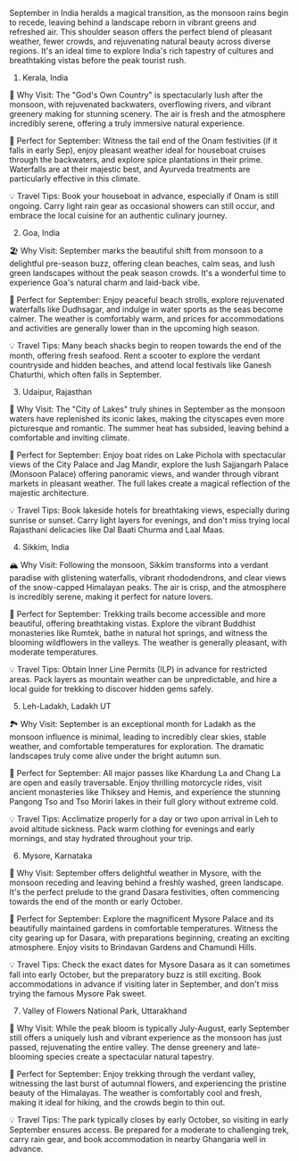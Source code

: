 September in India heralds a magical transition, as the monsoon rains begin to recede, leaving behind a landscape reborn in vibrant greens and refreshed air. This shoulder season offers the perfect blend of pleasant weather, fewer crowds, and rejuvenating natural beauty across diverse regions. It's an ideal time to explore India's rich tapestry of cultures and breathtaking vistas before the peak tourist rush.

1.  Kerala, India

🌴 Why Visit: The "God's Own Country" is spectacularly lush after the monsoon, with rejuvenated backwaters, overflowing rivers, and vibrant greenery making for stunning scenery. The air is fresh and the atmosphere incredibly serene, offering a truly immersive natural experience.

🎯 Perfect for September: Witness the tail end of the Onam festivities (if it falls in early Sep), enjoy pleasant weather ideal for houseboat cruises through the backwaters, and explore spice plantations in their prime. Waterfalls are at their majestic best, and Ayurveda treatments are particularly effective in this climate.

💡 Travel Tips: Book your houseboat in advance, especially if Onam is still ongoing. Carry light rain gear as occasional showers can still occur, and embrace the local cuisine for an authentic culinary journey.

2.  Goa, India

🏖️ Why Visit: September marks the beautiful shift from monsoon to a delightful pre-season buzz, offering clean beaches, calm seas, and lush green landscapes without the peak season crowds. It's a wonderful time to experience Goa's natural charm and laid-back vibe.

🎯 Perfect for September: Enjoy peaceful beach strolls, explore rejuvenated waterfalls like Dudhsagar, and indulge in water sports as the seas become calmer. The weather is comfortably warm, and prices for accommodations and activities are generally lower than in the upcoming high season.

💡 Travel Tips: Many beach shacks begin to reopen towards the end of the month, offering fresh seafood. Rent a scooter to explore the verdant countryside and hidden beaches, and attend local festivals like Ganesh Chaturthi, which often falls in September.

3.  Udaipur, Rajasthan

👑 Why Visit: The "City of Lakes" truly shines in September as the monsoon waters have replenished its iconic lakes, making the cityscapes even more picturesque and romantic. The summer heat has subsided, leaving behind a comfortable and inviting climate.

🎯 Perfect for September: Enjoy boat rides on Lake Pichola with spectacular views of the City Palace and Jag Mandir, explore the lush Sajjangarh Palace (Monsoon Palace) offering panoramic views, and wander through vibrant markets in pleasant weather. The full lakes create a magical reflection of the majestic architecture.

💡 Travel Tips: Book lakeside hotels for breathtaking views, especially during sunrise or sunset. Carry light layers for evenings, and don't miss trying local Rajasthani delicacies like Dal Baati Churma and Laal Maas.

4.  Sikkim, India

🏔️ Why Visit: Following the monsoon, Sikkim transforms into a verdant paradise with glistening waterfalls, vibrant rhododendrons, and clear views of the snow-capped Himalayan peaks. The air is crisp, and the atmosphere is incredibly serene, making it perfect for nature lovers.

🎯 Perfect for September: Trekking trails become accessible and more beautiful, offering breathtaking vistas. Explore the vibrant Buddhist monasteries like Rumtek, bathe in natural hot springs, and witness the blooming wildflowers in the valleys. The weather is generally pleasant, with moderate temperatures.

💡 Travel Tips: Obtain Inner Line Permits (ILP) in advance for restricted areas. Pack layers as mountain weather can be unpredictable, and hire a local guide for trekking to discover hidden gems safely.

5.  Leh-Ladakh, Ladakh UT

🏞️ Why Visit: September is an exceptional month for Ladakh as the monsoon influence is minimal, leading to incredibly clear skies, stable weather, and comfortable temperatures for exploration. The dramatic landscapes truly come alive under the bright autumn sun.

🎯 Perfect for September: All major passes like Khardung La and Chang La are open and easily traversable. Enjoy thrilling motorcycle rides, visit ancient monasteries like Thiksey and Hemis, and experience the stunning Pangong Tso and Tso Moriri lakes in their full glory without extreme cold.

💡 Travel Tips: Acclimatize properly for a day or two upon arrival in Leh to avoid altitude sickness. Pack warm clothing for evenings and early mornings, and stay hydrated throughout your trip.

6.  Mysore, Karnataka

🐘 Why Visit: September offers delightful weather in Mysore, with the monsoon receding and leaving behind a freshly washed, green landscape. It's the perfect prelude to the grand Dasara festivities, often commencing towards the end of the month or early October.

🎯 Perfect for September: Explore the magnificent Mysore Palace and its beautifully maintained gardens in comfortable temperatures. Witness the city gearing up for Dasara, with preparations beginning, creating an exciting atmosphere. Enjoy visits to Brindavan Gardens and Chamundi Hills.

💡 Travel Tips: Check the exact dates for Mysore Dasara as it can sometimes fall into early October, but the preparatory buzz is still exciting. Book accommodations in advance if visiting later in September, and don't miss trying the famous Mysore Pak sweet.

7.  Valley of Flowers National Park, Uttarakhand

🌸 Why Visit: While the peak bloom is typically July-August, early September still offers a uniquely lush and vibrant experience as the monsoon has just passed, rejuvenating the entire valley. The dense greenery and late-blooming species create a spectacular natural tapestry.

🎯 Perfect for September: Enjoy trekking through the verdant valley, witnessing the last burst of autumnal flowers, and experiencing the pristine beauty of the Himalayas. The weather is comfortably cool and fresh, making it ideal for hiking, and the crowds begin to thin out.

💡 Travel Tips: The park typically closes by early October, so visiting in early September ensures access. Be prepared for a moderate to challenging trek, carry rain gear, and book accommodation in nearby Ghangaria well in advance.